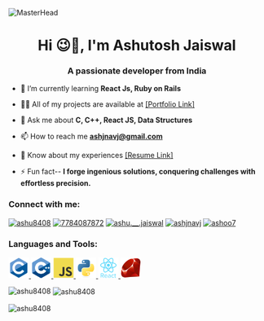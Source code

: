 ![MasterHead](https://repository-images.githubusercontent.com/588181932/e36ec678-7984-4cdd-8e4c-a3932772ff8e)
<h1 align="center">Hi 😉👋, I'm Ashutosh Jaiswal</h1>
<h3 align="center">A passionate developer from India</h3>

<!--- 🔭 I’m currently working on (p1 link)-->

- 🌱 I’m currently learning **React Js, Ruby on Rails**

- 👨‍💻 All of my projects are available at <a href="https://my-portfolio-bay-pi-53.vercel.app/" target="_blank">[Portfolio Link]</a>

- 💬 Ask me about **C, C++, React JS, Data Structures**

- 📫 How to reach me **ashjnavj@gmail.com**

- 📄 Know about my experiences <a href="https://drive.google.com/drive/folders/17QisbI-Ulo41pBm_tmFGbHcxfXGYDcIA?usp=drive_link" target="_blank">[Resume Link]</a>

- ⚡ Fun fact-- **I forge ingenious solutions, conquering challenges with effortless precision.**

<h3 align="left">Connect with me:</h3>
<p align="left">
<a href="https://linkedin.com/in/ashu8408" target="blank"><img align="center" src="https://raw.githubusercontent.com/rahuldkjain/github-profile-readme-generator/master/src/images/icons/Social/linked-in-alt.svg" alt="ashu8408" height="30" width="40" /></a>
<a href="https://fb.com/7784087872" target="blank"><img align="center" src="https://raw.githubusercontent.com/rahuldkjain/github-profile-readme-generator/master/src/images/icons/Social/facebook.svg" alt="7784087872" height="30" width="40" /></a>
<a href="https://instagram.com/ashu.__.jaiswal" target="blank"><img align="center" src="https://raw.githubusercontent.com/rahuldkjain/github-profile-readme-generator/master/src/images/icons/Social/instagram.svg" alt="ashu.__.jaiswal" height="30" width="40" /></a>
<a href="https://www.hackerrank.com/ashjnavj" target="blank"><img align="center" src="https://raw.githubusercontent.com/rahuldkjain/github-profile-readme-generator/master/src/images/icons/Social/hackerrank.svg" alt="ashjnavj" height="30" width="40" /></a>
<a href="https://www.leetcode.com/ashoo7" target="blank"><img align="center" src="https://raw.githubusercontent.com/rahuldkjain/github-profile-readme-generator/master/src/images/icons/Social/leet-code.svg" alt="ashoo7" height="30" width="40" /></a>
</p>

<h3 align="left">Languages and Tools:</h3>
<p align="left"> <a href="https://www.cprogramming.com/" target="_blank" rel="noreferrer"> <img src="https://raw.githubusercontent.com/devicons/devicon/master/icons/c/c-original.svg" alt="c" width="40" height="40"/> </a> <a href="https://www.w3schools.com/cpp/" target="_blank" rel="noreferrer"> <img src="https://raw.githubusercontent.com/devicons/devicon/master/icons/cplusplus/cplusplus-original.svg" alt="cplusplus" width="40" height="40"/> </a> <a href="https://developer.mozilla.org/en-US/docs/Web/JavaScript" target="_blank" rel="noreferrer"> <img src="https://raw.githubusercontent.com/devicons/devicon/master/icons/javascript/javascript-original.svg" alt="javascript" width="40" height="40"/> </a> <a href="https://www.python.org" target="_blank" rel="noreferrer"> <img src="https://raw.githubusercontent.com/devicons/devicon/master/icons/python/python-original.svg" alt="python" width="40" height="40"/> </a> <a href="https://reactjs.org/" target="_blank" rel="noreferrer"> <img src="https://raw.githubusercontent.com/devicons/devicon/master/icons/react/react-original-wordmark.svg" alt="react" width="40" height="40"/> </a> <a href="https://www.ruby-lang.org/en/" target="_blank" rel="noreferrer"> <img src="https://raw.githubusercontent.com/devicons/devicon/master/icons/ruby/ruby-original.svg" alt="ruby" width="40" height="40"/> </a> </p>

<p><img align="left" src="https://github-readme-stats.vercel.app/api/top-langs?username=ashu8408&show_icons=true&locale=en&layout=compact" alt="ashu8408" /></p>

<p>&nbsp;<img align="center" src="https://github-readme-stats.vercel.app/api?username=ashu8408&show_icons=true&locale=en" alt="ashu8408" /></p>

<p><img align="center" src="https://github-readme-streak-stats.herokuapp.com/?user=ashu8408&" alt="ashu8408" /></p>

